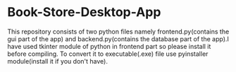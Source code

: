 # Book-Store-Desktop-App
This repository consists of two python files namely frontend.py(contains the gui part of the app) and backend.py(contains the database part of the app).I have used tkinter module of python in frontend part so please install it before compiling.
To convert it to executable(.exe) file use pyinstaller module(install it if you don't have).
